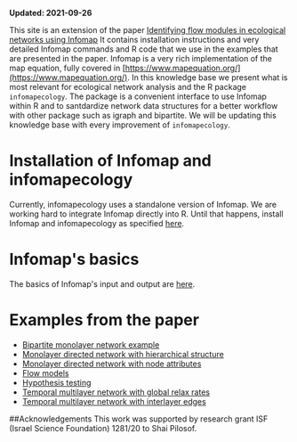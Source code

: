 **Updated: 2021-09-26**

This site is an extension of the paper [Identifying flow modules in ecological networks using Infomap](https://onlinelibrary.wiley.com/doi/10.1111/2041-210X.13569) It contains installation instructions and very detailed Infomap commands and R code that we use in the examples that are presented in the paper. Infomap is a very rich implementation of the map equation, fully covered in [https://www.mapequation.org/](https://www.mapequation.org/). In this knowledge base we present what is most relevant for ecological network analysis and the R package `infomapecology`. The package is a convenient interface to use Infomap within R and to santdardize network data structures for a better workflow with other package such as igraph and bipartite. We will be updating this knowledge base with every improvement of `infomapecology`.

# Installation of Infomap and infomapecology
Currently, infomapecology uses a standalone version of Infomap. We are working hard to integrate Infomap directly into R. Until that happens, install Infomap and infomapecology as specified [here](https://ecological-complexity-lab.github.io/infomap_ecology_package/installation).
 
# Infomap's basics
The basics of Infomap's input and output are [here](https://ecological-complexity-lab.github.io/infomap_ecology_package/infomapbasics).

# Examples from the paper

* [Bipartite monolayer network example](https://ecological-complexity-lab.github.io/infomap_ecology_package/bipartite)
* [Monolayer directed network with hierarchical structure](https://ecological-complexity-lab.github.io/infomap_ecology_package/monolayer_heirarchical)
* [Monolayer directed network with node attributes](https://ecological-complexity-lab.github.io/infomap_ecology_package/monolayer_node_attributes)
* [Flow models](https://ecological-complexity-lab.github.io/infomap_ecology_package/flows)
* [Hypothesis testing](https://ecological-complexity-lab.github.io/infomap_ecology_package/hypothesis_test)
* [Temporal multilayer network with global relax rates](https://ecological-complexity-lab.github.io/infomap_ecology_package/multilayer_relax)
* [Temporal multilayer network with interlayer edges](https://ecological-complexity-lab.github.io/infomap_ecology_package/multilayer_interlayer)

##Acknowledgements
This work was supported by research grant ISF (Israel Science Foundation) 1281/20 to Shai Pilosof.

